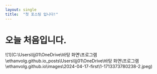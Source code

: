 ```yaml
---
layout: single
title:  "첫 포스팅 입니다!"
---
```


# 오늘 처음입니다. 

![1](C:\Users\ljj01\OneDrive\바탕 화면\프로그램\ethanvolg.github.io\_posts\Users\ljj01\OneDrive\바탕 화면\프로그램\ethanvolg.github.io\images\2024-04-17-first\1-1713373780238-2.jpeg)
